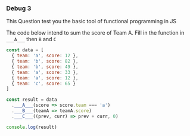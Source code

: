 ### Debug 3

This Question test you the basic tool of functional programming in JS

The code below intend to sum the score of Team A. Fill in the function in `___A___` then `B` and `C`

```js
const data = [
  { team: 'a', score: 12 },
  { team: 'b', score: 82 },
  { team: 'b', score: 49 },
  { team: 'a', score: 33 },
  { team: 'a', score: 12 },
  { team: 'c', score: 65 }
]

const result = data
  .___A___(score => score.team === 'a')
  .___B___(teamA => teamA.score)
  .___C___((prev, curr) => prev + curr, 0)

console.log(result)

```
